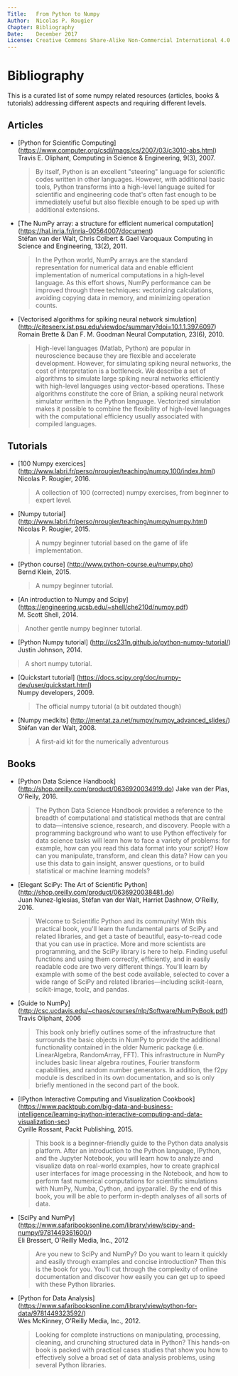 ```yaml
---
Title:   From Python to Numpy
Author:  Nicolas P. Rougier
Chapter: Bibliography
Date:    December 2017
License: Creative Commons Share-Alike Non-Commercial International 4.0
---
```


Bibliography
===============================================================================

This is a curated list of some numpy related resources (articles, books &
tutorials) addressing different aspects and requiring different levels.


Articles
--------

* [Python for Scientific Computing]
  (https://www.computer.org/csdl/mags/cs/2007/03/c3010-abs.html)  
  Travis E. Oliphant, Computing in Science & Engineering, 9(3), 2007.
  
  > By itself, Python is an excellent "steering" language for scientific codes
  > written in other languages. However, with additional basic tools, Python
  > transforms into a high-level language suited for scientific and engineering
  > code that's often fast enough to be immediately useful but also flexible
  > enough to be sped up with additional extensions.
  

* [The NumPy array: a structure for efficient numerical computation]
  (https://hal.inria.fr/inria-00564007/document)  
  Stéfan van der Walt, Chris Colbert & Gael Varoquaux
  Computing in Science and Engineering, 13(2), 2011.
  
  > In the Python world, NumPy arrays are the standard representation for
  > numerical data and enable efficient implementation of numerical computations
  > in a high-level language. As this effort shows, NumPy performance can be
  > improved through three techniques: vectorizing calculations, avoiding copying
  > data in memory, and minimizing operation counts.
  
* [Vectorised algorithms for spiking neural network simulation]
  (http://citeseerx.ist.psu.edu/viewdoc/summary?doi=10.1.1.397.6097)  
  Romain Brette	& Dan F. M. Goodman
  Neural Computation, 23(6), 2010.
  
  > High-level languages (Matlab, Python) are popular in neuroscience because
  > they are flexible and accelerate development. However, for simulating spiking
  > neural networks, the cost of interpretation is a bottleneck. We describe a
  > set of algorithms to simulate large spiking neural networks efficiently with
  > high-level languages using vector-based operations. These algorithms
  > constitute the core of Brian, a spiking neural network simulator written in
  > the Python language. Vectorized simulation makes it possible to combine the
  > flexibility of high-level languages with the computational efficiency usually
  > associated with compiled languages.


Tutorials
---------

* [100 Numpy exercices]
  (http://www.labri.fr/perso/nrougier/teaching/numpy.100/index.html)  
  Nicolas P. Rougier, 2016.
  
  > A collection of 100 (corrected) numpy exercises, from beginner to expert
  > level.

* [Numpy tutorial]
  (http://www.labri.fr/perso/nrougier/teaching/numpy/numpy.html)  
  Nicolas P. Rougier, 2015.

  > A numpy beginner tutorial based on the game of life implementation.

* [Python course]
  (http://www.python-course.eu/numpy.php)  
  Bernd Klein, 2015.

  > A numpy beginner tutorial.

* [An introduction to Numpy and Scipy]
  (https://engineering.ucsb.edu/~shell/che210d/numpy.pdf)  
  M. Scott Shell, 2014.
  
 > Another gentle numpy beginner tutorial.

* [Python Numpy tutorial]
  (http://cs231n.github.io/python-numpy-tutorial/)  
  Justin Johnson, 2014.
  
 > A short numpy tutorial.

* [Quickstart tutorial]
  (https://docs.scipy.org/doc/numpy-dev/user/quickstart.html)  
  Numpy developers, 2009.
  
  > The official numpy tutorial (a bit outdated though)

* [Numpy medkits]
  (http://mentat.za.net/numpy/numpy_advanced_slides/)  
  Stéfan van der Walt, 2008.

  > A first-aid kit for the numerically adventurous


Books
-----

* [Python Data Science Handbook]
  (http://shop.oreilly.com/product/0636920034919.do)
  Jake van der Plas, O'Reily, 2016.
  
  > The Python Data Science Handbook provides a reference to the breadth of
  > computational and statistical methods that are central to data—intensive
  > science, research, and discovery. People with a programming background who
  > want to use Python effectively for data science tasks will learn how to
  > face a variety of problems: for example, how can you read this data format
  > into your script? How can you manipulate, transform, and clean this data?
  > How can you use this data to gain insight, answer questions, or to build
  > statistical or machine learning models?

* [Elegant SciPy: The Art of Scientific Python]
  (http://shop.oreilly.com/product/0636920038481.do)  
  Juan Nunez-Iglesias, Stéfan van der Walt, Harriet Dashnow, O'Reilly, 2016.

  > Welcome to Scientific Python and its community! With this practical book,
  > you'll learn the fundamental parts of SciPy and related libraries, and get
  > a taste of beautiful, easy-to-read code that you can use in practice. More
  > and more scientists are programming, and the SciPy library is here to help.
  > Finding useful functions and using them correctly, efficiently, and in
  > easily readable code are two very different things. You'll learn by example
  > with some of the best code available, selected to cover a wide range of
  > SciPy and related libraries—including scikit-learn, scikit-image, toolz,
  > and pandas.

* [Guide to NumPy]
  (http://csc.ucdavis.edu/~chaos/courses/nlp/Software/NumPyBook.pdf)  
  Travis Oliphant, 2006
  
  > This book only briefly outlines some of the infrastructure that surrounds
  > the basic objects in NumPy to provide the additional functionality
  > contained in the older Numeric package (i.e. LinearAlgebra, RandomArray,
  > FFT). This infrastructure in NumPy includes basic linear algebra routines,
  > Fourier transform capabilities, and random number generators. In addition,
  > the f2py module is described in its own documentation, and so is only
  > briefly mentioned in the second part of the book.
  
* [IPython Interactive Computing and Visualization Cookbook]
  (https://www.packtpub.com/big-data-and-business-intelligence/learning-ipython-interactive-computing-and-data-visualization-sec)  
  Cyrille Rossant, Packt Publishing, 2015.
  
  > This book is a beginner-friendly guide to the Python data analysis
  > platform. After an introduction to the Python language, IPython, and the
  > Jupyter Notebook, you will learn how to analyze and visualize data on
  > real-world examples, how to create graphical user interfaces for image
  > processing in the Notebook, and how to perform fast numerical computations
  > for scientific simulations with NumPy, Numba, Cython, and ipyparallel. By
  > the end of this book, you will be able to perform in-depth analyses of all
  > sorts of data.

* [SciPy and NumPy]
  (https://www.safaribooksonline.com/library/view/scipy-and-numpy/9781449361600/)  
  Eli Bressert, O'Reilly Media, Inc., 2012

  > Are you new to SciPy and NumPy? Do you want to learn it quickly and easily
  > through examples and concise introduction? Then this is the book for
  > you. You’ll cut through the complexity of online documentation and discover
  > how easily you can get up to speed with these Python libraries.

* [Python for Data Analysis]
  (https://www.safaribooksonline.com/library/view/python-for-data/9781449323592/)  
  Wes McKinney, O'Reilly Media, Inc., 2012.

  > Looking for complete instructions on manipulating, processing, cleaning,
  > and crunching structured data in Python? This hands-on book is packed with
  > practical cases studies that show you how to effectively solve a broad set
  > of data analysis problems, using several Python libraries.
